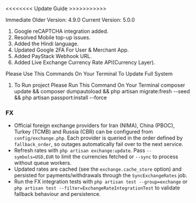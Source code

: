 <<<<<<<< Update Guide >>>>>>>>>>>

Immediate Older Version: 4.9.0
Current Version: 5.0.0

1. Google reCAPTCHA integration added.
2. Resolved Mobile top-up issues.
3. Added the Hindi language.
4. Updated Google 2FA For User & Merchant App.
5. Added PayStack Webhook URL.
6. Added Live Exchange Currency Rate API(Currency Layer).

Please Use This Commands On Your Terminal To Update Full System
1. To Run project Please Run This Command On Your Terminal
    composer update && composer dumpautoload && php artisan migrate:fresh --seed && php artisan passport:install --force

### FX

- Official foreign exchange providers for Iran (NIMA), China (PBOC), Turkey (TCMB) and Russia (CBR) can be configured from `config/exchange.php`. Each provider is queried in the order defined by `fallback_order`, so outages automatically fail over to the next service.
- Refresh rates with `php artisan exchange:update`. Pass `--symbols=USD,EUR` to limit the currencies fetched or `--sync` to process without queue workers.
- Updated rates are cached (see the `exchange.cache_store` option) and persisted for payments/withdrawals through the `SyncExchangeRates` job.
- Run the FX integration tests with `php artisan test --group=exchange` or `php artisan test --filter=ExchangeRateIntegrationTest` to validate fallback behaviour and persistence.
